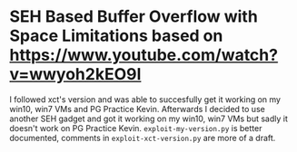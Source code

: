 # SEH Based Buffer Overflow with Space Limitations based on https://www.youtube.com/watch?v=wwyoh2kEO9I
I followed xct's version and was able to succesfully get it working on my win10, win7 VMs and PG Practice Kevin. Afterwards I decided to use another SEH gadget and got it working on my win10, win7 VMs but sadly it doesn't work on PG Practice Kevin. `exploit-my-version.py` is better documented, comments in `exploit-xct-version.py` are more of a draft.
